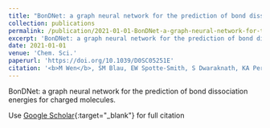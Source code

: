 ```yaml
---
title: "BonDNet: a graph neural network for the prediction of bond dissociation energies for charged molecules"
collection: publications
permalink: /publication/2021-01-01-BonDNet-a-graph-neural-network-for-the-prediction-of-bond-dissociation-energies-for-charged-molecules
excerpt: 'BonDNet: a graph neural network for the prediction of bond dissociation energies for charged molecules.'
date: 2021-01-01
venue: 'Chem. Sci.'
paperurl: 'https://doi.org/10.1039/D0SC05251E'
citation: '<b>M Wen</b>, SM Blau, EW Spotte-Smith, S Dwaraknath, KA Persson, &quot;BonDNet: a graph neural network for the prediction of bond dissociation energies for charged molecules.&quot; <i>Chem. Sci.</i>, (2021).'
---
```

BonDNet: a graph neural network for the prediction of bond dissociation energies for charged molecules.

Use [Google Scholar](https://scholar.google.com/scholar?q=BonDNet:+a+graph+neural+network+for+the+prediction+of+bond+dissociation+energies+for+charged+molecules){:target="_blank"} for full citation